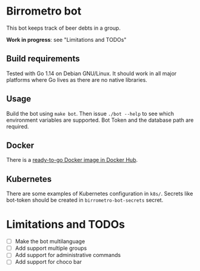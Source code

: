 # Birrometro bot

This bot keeps track of beer debts in a group.

**Work in progress**: see "Limitations and TODOs"

## Build requirements

Tested with Go 1.14 on Debian GNU/Linux. It should work in all major platforms where Go lives as there are no native libraries.

## Usage

Build the bot using `make bot`. Then issue `./bot --help` to see which environment variables are supported.
Bot Token and the database path are required.

## Docker

There is a [ready-to-go Docker image in Docker Hub](https://hub.docker.com/r/sysadminita/birrometro-bot).

## Kubernetes

There are some examples of Kubernetes configuration in `k8s/`. Secrets like bot-token should be created in
`birrometro-bot-secrets` secret.

# Limitations and TODOs

* [ ] Make the bot multilanguage
* [ ] Add support multiple groups
* [ ] Add support for administrative commands
* [ ] Add support for choco bar
